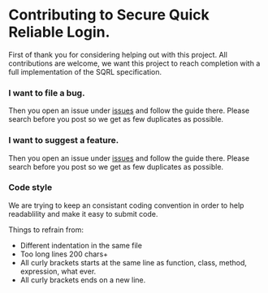 # Contributing to Secure Quick Reliable Login.

First of thank you for considering helping out with this project. All contributions are welcome, we want this project to 
reach completion with a full implementation of the SQRL specification.

### I want to file a bug.

Then you open an issue under [issues](https://github.com/kalaspuffar/secure-quick-reliable-login/issues) and follow the 
guide there. Please search before you post so we get as few duplicates as possible.

### I want to suggest a feature.

Then you open an issue under [issues](https://github.com/kalaspuffar/secure-quick-reliable-login/issues) and follow the 
guide there. Please search before you post so we get as few duplicates as possible.

### Code style

We are trying to keep an consistant coding convention in order to help readablility and make it easy to submit code.

Things to refrain from:
  * Different indentation in the same file
  * Too long lines 200 chars+
  * All curly brackets starts at the same line as function, class, method, expression, what ever.
  * All curly brackets ends on a new line.
